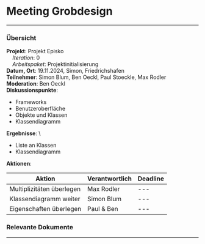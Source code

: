 # Meeting Grobdesign

---

### Übersicht

**Projekt**: Projekt Episko \
&nbsp;&nbsp;&nbsp;&nbsp;_Iteration_: 0 \
&nbsp;&nbsp;&nbsp;&nbsp;_Arbeitspaket_: Projektinitialisierung \
**Datum, Ort**: 19.11.2024, Simon, Friedrichshafen \
**Teilnehmer**: Simon Blum, Ben Oeckl, Paul Stoeckle, Max Rodler \
**Moderation**: Ben Oeckl\
**Diskussionspunkte**:

- Frameworks
- Benutzeroberfläche
- Objekte und Klassen
- Klassendiagramm

**Ergebnisse**: \

- Liste an Klassen
- Klassendiagramm

**Aktionen**:

| Aktion                    | Verantwortlich | Deadline |
|---------------------------|----------------|----------|
| Multiplizitäten überlegen | Max Rodler     | ---      |
| Klassendiagramm weiter    | Simon Blum     | ---      |
| Eigenschaften überlegen   | Paul & Ben     | ---      |

### Relevante Dokumente

---
